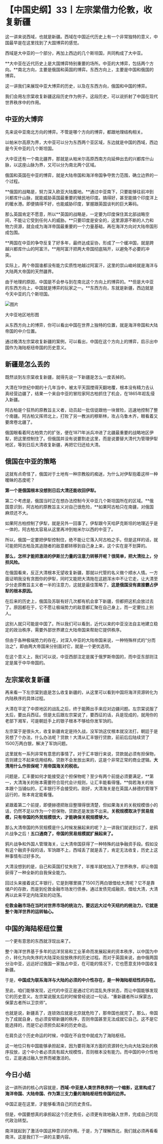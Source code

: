 # 【中国史纲】33丨左宗棠借力伦敦，收复新疆

这一讲来说西域，也就是新疆。西域在中国近代历史上有一个非常独特的意义，中国最早是在这里找到了大国博弈的感觉。

西域是大中亚的一个部分，再加上西边的几个斯坦国，共同构成了大中亚。

**大中亚在近代历史上是大国博弈特别重要的场所。中亚的大博弈，包括两个方向。**南北方向，主要是俄国和英国的博弈。东西方向上，主要是中国和俄国的博弈。

这一讲我们来展现中亚大博弈的历史，以及在东西方向，俄国和中国的博弈。

我们会用左宗棠收复新疆这段历史作为例子。这段历史，可以说折射了中国在现代世界秩序中的作用。

## **中亚的大博弈**

先来说中亚南北方向的博弈。不管是哪个方向的博弈，都跟地理结构相关。

以帕米尔高原为界，大中亚可以分为东西两个亚区域，东边就是中国的西域，西边是今天中亚的几个斯坦国。

大中亚还有一个南北疆界，那就是从帕米尔高原西南方向延伸出去的兴都库什山脉，以这座山脉为界，又可以分为南北两个区域。

俄国和英国在中亚的博弈，就是大陆帝国和海洋帝国争夺势力范围，确立边界的一个过程。

**俄国的战略是，努力深入欧亚大陆腹地。**通过中亚南下，只要能够往前冲到兴都库什山脉，就能威胁英国最重要的殖民地印度。搞得好，甚至能搞个印度洋上的暖水港。即便搞得不好，也能威胁印度，掌握跟英国谈判的巨大筹码。

那么英国肯定不愿意，所以**英国的战略是，一定要为印度保住其北部战略空间，不能让它受到任何人的威胁。**只要印度是安全的，这里源源不断的人力和物力资源，就会成为海洋帝国最重要的一个力量基础，再在海洋方向对大陆帝国形成包围。

**两国在中亚的争夺反复了好多年，最终达成妥协，形成了一个缓冲国，就是跨越兴都库什山的阿富汗。**用阿富汗把两大帝国彻底隔开，以避免不必要的冲突。

实际上，两个帝国谁都没有能力实质性地越过阿富汗，这里的崇山峻岭就是海洋与大陆两大帝国的天然疆界。

由于地理的原因，中国是不会参与到在南北这个方向上的博弈的。**但是大中亚的东西方向上，中国就是博弈的玩家之一。**东西方向，东就是新疆，西边就是今天中亚的几个斯坦国。

![图片](.\.assets\33_1.jpg)

大中亚地区地形图

从东西方向上的博弈，你可以看出中国在世界上独特的位置，就是海洋帝国和大陆帝国的中介位置。

通过晚清左宗棠收复新疆的案例，可以看出，中国在这个方向上的博弈，启示出中国作为海陆枢纽帝国的历史意义。

## **新疆是怎么丢的**

既然谈到左宗棠收复新疆，就得先说一下新疆是怎么一度丢掉的。

大清在19世纪中期的十几年当中，被太平天国搅得天翻地覆，根本没有精力去认真经营边疆了，结果一个来自中亚的冒险家阿古柏抓住了机会，在1865年趁乱侵入新疆。

阿古柏是个狂热的原教旨主义者，动员起一批信徒跟他一块冒险，迅速地控制了整个南疆。阿古柏又挥师北上，打败了另一教派的穆斯林，攻占乌鲁木齐，眼看着又要席卷北疆了。

俄国眼看着阿古柏势力的扩张，便在1871年派兵冲进了北疆最重要的战略地区伊犁，把这里控制住了。但俄国并没有说要割走这里，而是说要替大清代为管理伊犁地区，等到日后大清收复新疆，再把它归还给大清。

## **俄国在中亚的策略**

这就有点奇怪了，俄国对于土地有一种宗教般的痴迷，为什么对伊犁抱着这样一种暧昧的态度呢？

**第一个是俄国根本没想到日后大清还能收回伊犁。**

第二个考虑是，俄国当时正在想办法控制今天中亚几个斯坦国所在的区域。**俄国意识到，阿古柏的原教旨主义对自己很危险，**如果阿古柏只在南疆，对俄国麻烦还不大。

如果阿古柏控制了伊犁，就是另外一回事了。伊犁跟今天哈萨克斯坦的地理近乎是一体的，阿古柏太容易从这里再冲到帕米尔以西的中亚了。

所以，俄国一定要把伊犁控制住，绝不能让它落入阿古柏之手。但是这样的话，就可能把阿古柏及其追随者的敌意都转移到自己身上来，这个实在是不划算的。

**那么，怎样才能把激进的伊斯兰力量的注意力转移开呢？很简单，把大清拉上，分担风险。**

在俄国看来，反正大清根本无望收复新疆，那就以代管的名义做个顺水人情。一方面证明我没有贪图你的伊犁，同时又能把大清拖在这趟浑水中不让它走，让大清至少分走原教旨主义者一半的注意力，这就是最佳策略了。**这是俄国没有直接霸占伊犁的根本原因。**

在后来的历史上，俄国及苏联有好几次都有机会拿下新疆，但都把这机会放过去了。原因都在于，它不愿让极端势力的敌意都汇聚在自己身上，而一定要拉上别人。

这别人就只可能是中国了。所以我们可以看到，近代以来的中亚没法自主地建立稳定的政治秩序，需要外部世界建立大陆帝国来帮助它提供秩序。

但由于各种极端势力的存在，对深入中亚的大陆帝国来说，一种特殊样式的“分而治之”，即由两大帝国来分别面对它，就是一个更优选项。

在这个意义上，我们可以说，中亚西部注定是属于俄罗斯帝国的，而中亚东部则注定是属于中华帝国的。

## **左宗棠收复新疆**

再来看一下左宗棠到底是怎么收复新疆的，从这里可以看到中国将海洋资源转化为内陆秩序的具体过程。

大清在平定了中原地区的战乱之后，终于能腾出手来应对边疆问题。左宗棠说服了太后，要出兵西征。但是太后跟左宗棠说了，要西征的话，兵是现成的，就用你的老部下湘军，可是朝廷手上的银子根本不够给你发军饷的。

左宗棠于是很头大，收复新疆肯定是持久战，没军饷这仗根本就没法打。朝廷于是另想了个办法，什么办法呢？贷款！大清从汇丰银行贷款，前前后后陆续贷了1500万两白银，解决了军饷问题。

这里就有一系列非常有意思的事情了。对于汇丰银行来说，贷款就必须有担保物，否则建立不起来信用结构，贷款不会发放出来的，这是个非常正常的商业逻辑。**大清用什么作担保呢？用帝国海关的税收。**

问题是，汇丰要如何才能接受这个担保物呢？至少有两个前提必须要满足，**第一，大清海关的账本需要符合现代会计规则，让汇丰能看得懂。**倘若海关的账本跟个当铺似的，汇丰银行不会接受的。刚好，大清海关是在英国人赫德的管理下运行的，账本肯定能看懂。

紧跟着第二个前提，即便赫德把账目整理得很清楚，但如果海关的关税规模很小的话，仍然不足以作为一个担保物，贷款还是发放不出来。**关税规模取决于贸易规模，只有帝国的外贸规模很大，才能确保关税规模够大。**

那么大清帝国的外贸规模是什么时候发展起来的呢？上一讲我们就说到过了，是鸦片战争之后！**五口通商了，帝国的贸易规模就扩展起来了。**

鸦片战争和外国人管理海关，让大清帝国获得了一种特殊的战争融资手段。假如没有这个融资手段的话，军饷跟不上，西域丢了就是丢了，肯定无法收复，历史上这种事情有过好多次。

大清没想到的是，自己和英国打仗失败了，半推半就地加入了世界秩序，却让帝国获得了一种全新的自我保全能力。

回过头来接着说汇丰银行，它是到哪里搞了1500万两白银借给大清呢？它不是靠储户的存款，而是到伦敦金融市场发行债券。通过发债完成融资，借给大清，大清再以此来平定内陆深处的动荡。

**伦敦金融市场在当时对世界市场的统治力，要远远大过今天纽约的统治力，它就是整个海洋世界的运转轴心。**

## **中国的海陆枢纽位置**

一个更有意思的东西就浮现出来了。

整个海洋世界基于多年的远洋贸易和工业革命而发展起来的资本秩序，以中国为中介，转化为向失序的大陆深处投放秩序的历史过程。而对于英国来说，由中俄两国分治中亚，远远好过俄国一家独占中亚，在可能的情况下，它也愿意支持中国收复新疆。

于是，**中国成为联系海洋与大陆的必须的中介性存在，是一种海陆枢纽性的存在。**

至此，咱们能够发现，近代的中亚正是通过它的混乱失序状态，而让中国能够发现它的历史意义。左宗棠说服太后的时候曾经说过一句话，“重新疆者所以保蒙古，保蒙古者所以卫京师”。

也就是说，新疆丢了，连锁效应就是北京就危险了，那帝国也就完了。那么，帝国为了成就自身，也必须安顿新疆的秩序，否则帝国甚至无法成就它自己。这不是它能选择的，而是它必须担负起来的历史命运。

在肩负这个历史命运的时候，中国在不自觉中就成为了海陆枢纽。

这一地位只有中国能够承担起来，因为要将海洋方面的资源转化为向大陆深处的秩序投放，这个中介者必须具有超大规模性，否则根本没有能力。而中国的中介性地位，正是通过融入世界而被激活的。

## 今日小结

这一讲所讲的核心内容就是，**西域-中亚是人类世界秩序的一个缩影，这里构成了海洋帝国、大陆帝国、作为第三支力量的海陆枢纽性帝国的边界。**

中国正是在这里，才能够看清自己的历史责任。

但是，中国要想真的承担起这个历史责任，必须更有效地融入世界，完成自己的现代政治转型。

南洋就起到了激活中国这种意识的作用。于是，为了理解西北，我们就必须再看看南洋。这是我们下一讲的主要内容。